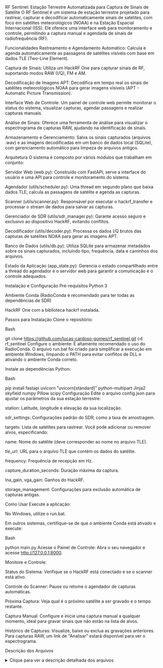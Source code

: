 RF Sentinel: Estação Terrestre Automatizada para Captura de Sinais de Satélite
O RF Sentinel é um sistema de estação terrestre projetado para rastrear, capturar e decodificar automaticamente sinais de satélites, com foco em satélites meteorológicos (NOAA) e na Estação Espacial Internacional (ISS). Ele oferece uma interface web para monitoramento e controle, permitindo a captura manual e agendada de sinais de radiofrequência (RF).

Funcionalidades
Rastreamento e Agendamento Automático: Calcula e agenda automaticamente as passagens de satélites visíveis com base em dados TLE (Two-Line Element).

Captura de Sinais: Utiliza um HackRF One para capturar sinais de RF, suportando modos RAW (I/Q), FM e AM.

Decodificação de Imagens APT: Decodifica em tempo real os sinais de satélites meteorológicos NOAA para gerar imagens visíveis (APT - Automatic Picture Transmission).

Interface Web de Controle: Um painel de controle web permite monitorar o status do sistema, visualizar capturas, agendar passagens e realizar capturas manuais.

Análise de Sinais: Oferece uma ferramenta de análise para visualizar o espectrograma de capturas RAW, ajudando na identificação de sinais.

Armazenamento e Gerenciamento: Salva os sinais capturados (arquivos .wav) e as imagens decodificadas em um banco de dados local (SQLite), com gerenciamento automático para limpeza de arquivos antigos.

Arquitetura
O sistema é composto por vários módulos que trabalham em conjunto:

Servidor Web (web.py): Construído com FastAPI, serve a interface do usuário e uma API para controle e monitoramento do sistema.

Agendador (utils/scheduler.py): Uma thread em segundo plano que baixa dados TLE, calcula as passagens de satélite e agenda as capturas.

Scanner (utils/scanner.py): Responsável por executar o hackrf_transfer e processar o stream de dados para salvar as capturas.

Gerenciador de SDR (utils/sdr_manager.py): Garante acesso seguro e exclusivo ao dispositivo HackRF, evitando conflitos.

Decodificador (utils/decoder.py): Processa os dados I/Q brutos das capturas de satélites NOAA para gerar as imagens APT.

Banco de Dados (utils/db.py): Utiliza SQLite para armazenar metadados sobre os sinais capturados, incluindo tipo, frequência, data e caminhos dos arquivos.

Estado da Aplicação (app_state.py): Gerencia o estado compartilhado entre a thread do agendador e o servidor web para garantir a comunicação e o controle adequados.

Instalação e Configuração
Pré-requisitos
Python 3

Ambiente Conda (RadioConda é recomendado para ter todas as dependências de SDR)

HackRF One com a biblioteca hackrf instalada.

Passos para Instalação
Clone o repositório:

Bash

git clone https://github.com/lucas-cardoso-gomes/rf_sentinel.git
cd rf_sentinel
Configure o ambiente:
É altamente recomendado o uso do RadioConda. O arquivo run.bat foi criado para simplificar a execução em ambiente Windows, limpando o PATH para evitar conflitos de DLL e ativando o ambiente Conda correto.

Instale as dependências Python:

Bash

pip install fastapi uvicorn "uvicorn[standard]" python-multipart Jinja2 skyfield numpy Pillow scipy
Configuração
Edite o arquivo config.json para ajustar os parâmetros da sua estação terrestre:

station: Latitude, longitude e elevação da sua localização.

sdr_settings: Configurações padrão do SDR, como a taxa de amostragem.

targets: Lista de satélites para rastrear. Você pode adicionar ou remover alvos, especificando:

name: Nome do satélite (deve corresponder ao nome no arquivo TLE).

tle_url: URL para o arquivo TLE que contém os dados do satélite.

frequency: Frequência de recepção em Hz.

capture_duration_seconds: Duração máxima da captura.

lna_gain, vga_gain: Ganhos do HackRF.

storage_management: Configurações para exclusão automática de capturas antigas.

Como Usar
Execute a aplicação:

No Windows, utilize o run.bat.

Em outros sistemas, certifique-se de que o ambiente Conda está ativado e execute:

Bash

python main.py
Acesse o Painel de Controle:
Abra o seu navegador e acesse http://127.0.0.1:8000.

Monitore e Controle:

Status do Sistema: Verifique se o HackRF está conectado e se o scanner está ativo.

Controle do Scanner: Pause ou retome o agendador de capturas automáticas.

Próxima Captura: Veja qual é o próximo satélite a ser gravado e o tempo restante.

Captura Manual: Configure e inicie uma captura manual a qualquer momento, ideal para gravar sinais que não estão na lista de alvos.

Histórico de Capturas: Visualize, baixe ou exclua as gravações anteriores. Para capturas RAW, um link de "Analisar" estará disponível para ver o espectrograma.

Descrição dos Arquivos
<details>
<summary>Clique para ver a descrição detalhada dos arquivos</summary>

Caminho do Arquivo	Descrição
main.py	Ponto de entrada da aplicação. Inicializa o banco de dados, a thread do agendador e o servidor web Uvicorn.
web.py	Contém a lógica do servidor web FastAPI, definindo todos os endpoints da API e as rotas para a interface HTML.
app_state.py	Módulo central para gerenciar o estado compartilhado entre as diferentes partes da aplicação, como o status do hardware e os logs.
config.json	Arquivo de configuração principal para definir a localização da estação, os alvos de satélite e as configurações do SDR.
run.bat	Script para facilitar a execução da aplicação em ambiente Windows, gerenciando o PATH e o ambiente Conda.
utils/scheduler.py	Implementa a classe Scheduler que gerencia o ciclo de vida do rastreamento de satélites, incluindo a atualização de TLEs e o agendamento de capturas.
utils/scanner.py	Contém a função perform_capture, que executa o hackrf_transfer e lida com o streaming de dados para a decodificação e salvamento.
utils/decoder.py	Implementa a decodificação em tempo real de sinais APT de satélites NOAA, convertendo o sinal de RF em uma imagem.
utils/analyzer.py	Fornece a funcionalidade para analisar arquivos .wav (capturas RAW) e gerar dados de espectrograma para visualização.
utils/db.py	Gerencia todas as interações com o banco de dados SQLite, incluindo a criação de tabelas e a inserção/exclusão de registros de sinais.
utils/sdr_manager.py	Garante o gerenciamento seguro do HackRF, utilizando um padrão Singleton para evitar que múltiplas partes do código acessem o dispositivo simultaneamente.
utils/sdr_utils.py	Funções auxiliares para configurar os parâmetros do HackRF (frequência, ganhos, etc.) antes de uma captura.
utils/logger.py	Módulo de logging centralizado que imprime mensagens no console e as mantém em um log compartilhado para exibição na interface web.
utils/win_dll_fix.py	Script específico para Windows que adiciona os diretórios de DLL do RadioConda ao PATH do sistema para garantir que as bibliotecas do SoapySDR e HackRF sejam encontradas.
tle.py	Funções para baixar e extrair informações de arquivos TLE a partir de URLs como as do Celestrak.
templates/index.html	A página principal do painel de controle, com todos os elementos da interface do usuário.
templates/analysis.html	A página de visualização da análise do espectrograma.
static/js/dashboard.js	Lógica JavaScript para o painel de controle, que busca dados da API e atualiza a interface dinamicamente.
static/js/analysis.js	Lógica JavaScript para a página de análise, que busca os dados do espectrograma e os desenha usando Plotly.js.
static/css/style.css	Folha de estilos para a interface web, utilizando classes de utilitários e um tema escuro.
.gitignore	Especifica os arquivos e diretórios a serem ignorados pelo Git, como capturas e arquivos de cache do Python.
signals.db	O arquivo de banco de dados SQLite onde os metadados das capturas são armazenados.
tle_cache/	Diretório onde os arquivos TLE baixados são armazenados em cache para evitar downloads repetidos.

Exportar para as Planilhas
</details>
